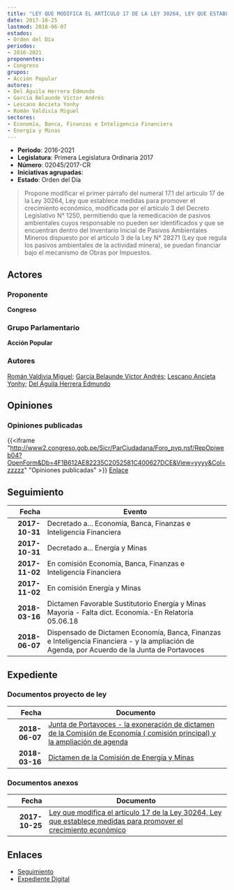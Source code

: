 ```yaml
---
title: "LEY QUE MODIFICA EL ARTÍCULO 17 DE LA LEY 30264, LEY QUE ESTABLECE MEDIDAS PARA PROMOVER EL CRECIMIENTO ECONÓMICO"
date: 2017-10-25
lastmod: 2018-06-07
estados:
- Orden del Día
periodos:
- 2016-2021
proponentes:
- Congreso
grupos:
- Acción Popular
autores:
- Del Águila Herrera Edmundo
- García Belaunde Víctor Andrés
- Lescano Ancieta Yonhy
- Román Valdivia Miguel
sectores:
- Economía, Banca, Finanzas e Inteligencia Financiera
- Energía y Minas
---
```

- **Periodo**: 2016-2021
- **Legislatura**: Primera Legislatura Ordinaria 2017
- **Número**: 02045/2017-CR
- **Iniciativas agrupadas**: 
- **Estado**: Orden del Día

> Propone modificar el primer párrafo del numeral 17.1 del artículo 17 de la Ley 30264, Ley que establece medidas para promover el crecimiento económico, modificada por el artículo 3 del Decreto Legislativo N° 1250, permitiendo que la remedicación de pasivos ambientales cuyos responsable no pueden ser identificados y que se encuentran dentro del Inventario Inicial de Pasivos Ambientales Mineros dispuesto por el artículo 3 de la Ley N° 28271 (Ley que regula los pasivos ambientales de la actividad minera), se puedan financiar bajo el mecanismo de Obras por Impuestos.


## Actores

### Proponente

**Congreso**

### Grupo Parlamentario

**Acción Popular**

### Autores

[Román Valdivia Miguel](mailto:mailto:mroman@congreso.gob.pe); [García Belaunde Víctor Andrés](mailto:mailto:vgarciabelaunde@congreso.gob.pe); [Lescano Ancieta Yonhy](mailto:mailto:ylescano@congreso.gob.pe); [Del Águila Herrera Edmundo](mailto:mailto:edelaguila@congreso.gob.pe)

## Opiniones

### Opiniones publicadas

{{<iframe "http://www2.congreso.gob.pe/Sicr/ParCiudadana/Foro_pvp.nsf/RepOpiweb04?OpenForm&Db=4F1B612AE82235C2052581C400627DCE&View=yyyy&Col=zzzzz" "Opiniones publicadas" >}}
[Enlace](http://www2.congreso.gob.pe/Sicr/ParCiudadana/Foro_pvp.nsf/RepOpiweb04?OpenForm&Db=4F1B612AE82235C2052581C400627DCE&View=yyyy&Col=zzzzz)


## Seguimiento

| Fecha | Evento |
|------:|--------|
| **2017-10-31** | Decretado a... Economía, Banca, Finanzas e Inteligencia Financiera |
| **2017-10-31** | Decretado a... Energía y Minas |
| **2017-11-02** | En comisión Economía, Banca, Finanzas e Inteligencia Financiera |
| **2017-11-02** | En comisión Energía y Minas |
| **2018-03-16** | Dictamen Favorable Sustitutorio Energía y Minas Mayoria - Falta dict. Economía.-En Relatoría 05.06.18 |
| **2018-06-07** | Dispensado de Dictamen Economía, Banca, Finanzas e Inteligencia Financiera - y la ampliación de Agenda, por Acuerdo de la Junta de Portavoces |

## Expediente

### Documentos proyecto de ley

| Fecha | Documento |
|------:|-----------|
| **2018-06-07** | [Junta de Portavoces - la exoneración de dictamen de la Comisión de Economía ( comisión principal) y la ampliación de agenda](http://www.leyes.congreso.gob.pe/Documentos/2016_2021/Acuerdos/Junta_Portavoces/AJP0204520180607.pdf) |
| **2018-03-16** | [Dictamen de la Comisión de Energía y Minas](http://www.leyes.congreso.gob.pe/Documentos/2016_2021/Dictamenes/Proyectos_de_Ley/02045DC11MAY20180316.pdf) |

### Documentos anexos

| Fecha | Documento |
|------:|-----------|
| **2017-10-25** | [Ley que modifica el artículo 17 de la Ley 30264, Ley que establece medidas para promover el crecimiento económico](http://www.leyes.congreso.gob.pe/Documentos/2016_2021/Proyectos_de_Ley_y_de_Resoluciones_Legislativas/PL0204520171025.pdf) |

## Enlaces

- [Seguimiento](http://www2.congreso.gob.pe/Sicr/TraDocEstProc/CLProLey2016.nsf/f7fff46988ca05b1052578e100829cc7/92d9f0f8e64e3ecf052581c4007a00aa?OpenDocument)
- [Expediente Digital](http://www2.congreso.gob.pe/Sicr/TraDocEstProc/Expvirt_2011.nsf/visbusqptramdoc1621/02045?opendocument)

